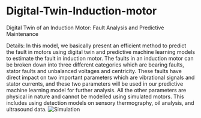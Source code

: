 # Digital-Twin-Induction-motor
Digital Twin of an Induction Motor: Fault Analysis and Predictive Maintenance

Details:
In this model, we basically present an efficient
method to predict the fault in motors using digital twin and
predictive machine learning models to estimate the fault in
induction motor. The faults in an induction motor can be broken
down into three different categories which are bearing faults,
stator faults and unbalanced voltages and centricity. These faults
have direct impact on two important parameters which are
vibrational signals and stator currents, and these two parameters
will be used in our predictive machine learning model for further
analysis. All the other parameters are physical in nature and
cannot be modelled using simulated motors. This includes using
detection models on sensory thermography, oil analysis, and
ultrasound data.
![Simulation](https://user-images.githubusercontent.com/107636242/215853338-e7f014a0-24ca-412e-b196-205467c402f3.jpg)
